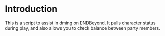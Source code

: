 # Introduction

This is a script to assist in dming on DNDBeyond. It pulls character status during play, and also allows you to check balance between party members. 